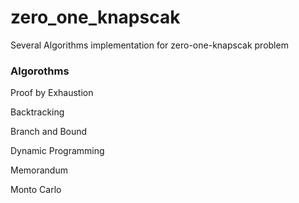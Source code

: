 # zero_one_knapscak
Several Algorithms implementation for zero-one-knapscak problem

### Algorothms
Proof by Exhaustion 

Backtracking

Branch and Bound

Dynamic Programming 

Memorandum 

Monto Carlo


